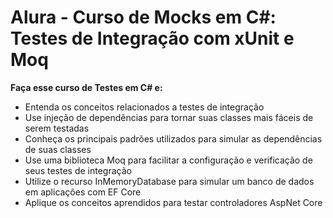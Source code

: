 # Alura - Curso de Mocks em C#: Testes de Integração com xUnit e Moq

**Faça esse curso de Testes em C# e:**
- Entenda os conceitos relacionados a testes de integração
- Use injeção de dependências para tornar suas classes mais fáceis de serem testadas
- Conheça os principais padrões utilizados para simular as dependências de suas classes
- Use uma biblioteca Moq para facilitar a configuração e verificação de seus testes de integração
- Utilize o recurso InMemoryDatabase para simular um banco de dados em aplicações com EF Core
- Aplique os conceitos aprendidos para testar controladores AspNet Core
